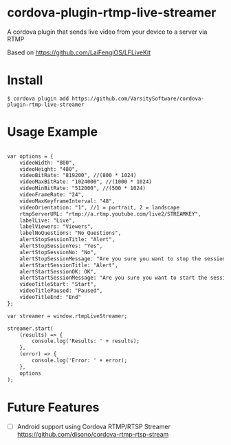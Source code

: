 # cordova-plugin-rtmp-live-streamer

A cordova plugin that sends live video from your device to a server via RTMP

Based on https://github.com/LaiFengiOS/LFLiveKit

# Install

`$ cordova plugin add https://github.com/VarsitySoftware/cordova-plugin-rtmp-live-streamer`

# Usage Example

```html

var options = {
    videoWidth: "800",
    videoHeight: "480",
    videoBitRate: "819200", //(800 * 1024)
    videoMaxBitRate: "1024000", //(1000 * 1024)
    videoMinBitRate: "512000", //(500 * 1024)
    videoFrameRate: "24",
    videoMaxKeyframeInterval: "48",
    videoOrientation: "1", //1 = portrait, 2 = landscape
    rtmpServerURL: "rtmp://a.rtmp.youtube.com/live2/STREAMKEY",
    labelLive: "Live",
    labelViewers: "Viewers",
    labelNoQuestions: "No Questions",
    alertStopSessionTitle: "Alert",
    alertStopSessionYes: "Yes",
    alertStopSessionNo: "No",
    alertStopSessionMessage: "Are you sure you want to stop the session?",
    alertStartSessionTitle: "Alert",
    alertStartSessionOK: OK",
    alertStartSessionMessage: "Are you sure you want to start the session?",
    videoTitleStart: "Start",
    videoTitlePaused: "Paused",
    videoTitleEnd: "End"
};

var streamer = window.rtmpLiveStreamer;

streamer.start(
    (results) => {
        console.log('Results: ' + results);
    },
    (error) => {
        console.log('Error: ' + error);
    },
    options
);
```

# Future Features

- [ ] Android support using Cordova RTMP/RTSP Streamer https://github.com/disono/cordova-rtmp-rtsp-stream
